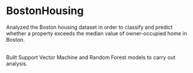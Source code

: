 # BostonHousing
Analyzed the Boston housing dataset in order to classify and predict whether a property exceeds the median value of owner-occupied home in Boston. 
<br><br>

Built Support Vector Machine and Random Forest models to carry out analysis.
